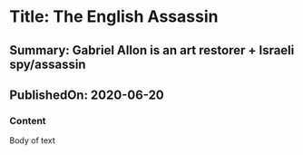 # Title: The English Assassin
## Summary: Gabriel Allon is an art restorer + Israeli spy/assassin
## PublishedOn: 2020-06-20
### Content
Body of text